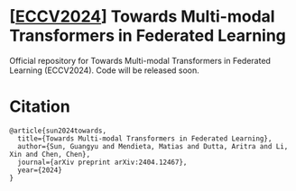 # [[ECCV2024](https://arxiv.org/abs/2404.12467)] Towards Multi-modal Transformers in Federated Learning

Official repository for Towards Multi-modal Transformers in Federated Learning (ECCV2024). Code will be released soon.

# Citation

```
@article{sun2024towards,
  title={Towards Multi-modal Transformers in Federated Learning},
  author={Sun, Guangyu and Mendieta, Matias and Dutta, Aritra and Li, Xin and Chen, Chen},
  journal={arXiv preprint arXiv:2404.12467},
  year={2024}
}
```
